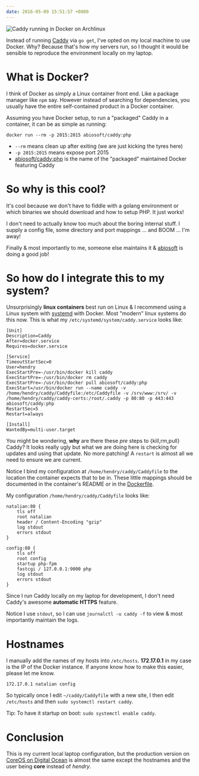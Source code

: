 ```yaml
---
date: 2016-05-09 15:51:57 +0800
---
```


<img src=http://s.natalian.org/2016-05-09/local-caddy.png alt="Caddy running in Docker on Archlinux">

Instead of running [Caddy](https://caddyserver.com/) via `go get`, I've opted
on my local machine to use Docker. Why? Because that's how my servers run, so I
thought it would be sensible to reproduce the environment locally on my laptop.

# What is Docker?

I think of Docker as simply a Linux container front end. Like a package manager
like `npm` say. However instead of searching for dependencies, you usually have
the entire self-contained product in a Docker container.

Assuming you have Docker setup, to run a "packaged" Caddy in a container, it can be as simple as running:

	docker run --rm -p 2015:2015 abiosoft/caddy:php

* `--rm` means clean up after exiting (we are just kicking the tyres here)
* `-p 2015:2015` means expose port 2015
* [abiosoft/caddy:php](https://github.com/abiosoft/caddy-docker/) is the name of the "packaged" maintained Docker featuring Caddy

# So why is this cool?

It's cool because we don't have to fiddle with a golang environment or which
binaries we should download and how to setup PHP. It just works!

I don't need to actually know too much about the boring internal stuff. I
supply a config file, some directory and port mappings ... and BOOM ... I'm
away!

Finally & most importantly to me, someone else maintains it &
[abiosoft](https://twitter.com/abiosoft) is doing a good job!

# So how do I integrate this to my system?

Unsurprisingly **linux containers** best run on Linux & I recommend using a
Linux system with [systemd](https://en.wikipedia.org/wiki/Systemd) with Docker.
Most "modern" linux systems do this now. This is what my
`/etc/systemd/system/caddy.service` looks like:

	[Unit]
	Description=Caddy
	After=docker.service
	Requires=docker.service

	[Service]
	TimeoutStartSec=0
	User=hendry
	ExecStartPre=-/usr/bin/docker kill caddy
	ExecStartPre=-/usr/bin/docker rm caddy
	ExecStartPre=-/usr/bin/docker pull abiosoft/caddy:php
	ExecStart=/usr/bin/docker run --name caddy -v /home/hendry/caddy/Caddyfile:/etc/Caddyfile -v /srv/www:/srv/ -v /home/hendry/caddy/caddy-certs:/root/.caddy -p 80:80 -p 443:443 abiosoft/caddy:php
	RestartSec=5
	Restart=always

	[Install]
	WantedBy=multi-user.target

You might be wondering, **why** are there these _pre_ steps to {kill,rm,pull}
Caddy?  It looks really ugly but what we are doing here is checking for updates
and using that update. No more patching! A `restart` is almost all we need to
ensure we are current.

Notice I bind my configuration at `/home/hendry/caddy/Caddyfile` to the
location the container expects that to be in. These little mappings should be
documented in the container's README or in the
[Dockerfile](https://github.com/abiosoft/caddy-docker/blob/master/Dockerfile).

My configuration `/home/hendry/caddy/Caddyfile` looks like:

	natalian:80 {
		tls off
		root natalian
		header / Content-Encoding "gzip"
		log stdout
		errors stdout
	}

	config:80 {
		tls off
		root config
		startup php-fpm
		fastcgi / 127.0.0.1:9000 php
		log stdout
		errors stdout
	}

Since I run Caddy locally on my laptop for development, I don't need Caddy's
awesome **automatic HTTPS** feature.

Notice I use `stdout`, so I can use `journalctl -u caddy -f` to view & most
importantly maintain the logs.

# Hostnames

I manually add the names of my hosts into `/etc/hosts`. **172.17.0.1** in my
case is the IP of the Docker instance. If anyone know how to make this easier,
please let me know.

	172.17.0.1 natalian config

So typically once I edit `~/caddy/Caddyfile` with a new site, I then edit `/etc/hosts` and then `sudo systemctl restart caddy`.

Tip: To have it startup on boot: `sudo systemctl enable caddy`.

# Conclusion

This is my current local laptop configuration, but the production version on
[CoreOS on Digital Ocean](https://m.do.co/c/37b3b1850b32) is almost the same
except the hostnames and the user being **core** instead of _hendry_.
